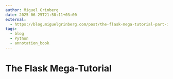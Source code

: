 ```yaml
---
author: Miguel Grinberg
date: 2025-06-25T21:58:11+03:00
external:
  - https://blog.miguelgrinberg.com/post/the-flask-mega-tutorial-part-i-hello-world
tags:
  - blog
  - Python
  - annotation_book
---
```


# The Flask Mega-Tutorial
